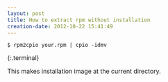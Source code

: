 ```yaml
---
layout: post
title: How to extract rpm without installation
creation-date: 2012-10-22 15:41:49
---
```


    $ rpm2cpio your.rpm | cpio -idmv
{:.terminal}

This makes installation image at the current directory.
